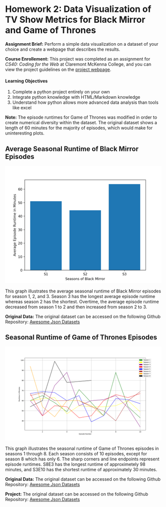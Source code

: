 # Homework 2: Data Visualization of TV Show Metrics for Black Mirror and Game of Thrones

**Assignment Brief:** Perform a simple data visualization on a dataset of your choice and create a webpage that describes the results. 

**Course Enrollement:** This project was completed as an assignment for *CS40: Coding for the Web* at Claremont McKenna College, and you can view the project guidelines on the [project webpage](https://github.com/mikeizbicki/cmc-csci040/tree/2020fall/hw_02).

#### Learning Objectives
1. Complete a python project entirely on your own
2. Integrate python knowledge with HTML/Markdown knowledge
3. Understand how python allows more advanced data analysis than tools like excel

**Note:** The episode runtimes for Game of Thrones was modified in order to create numerical diversity within the dataset. The original dataset shows a length of 60 minutes for the majority of episodes, which would make for uninteresting plots.  

## Average Seasonal Runtime of Black Mirror Episodes

![Black Mirror Figure](/images/black_mirror_figure.png)

This graph illustrates the average seasonal runtime of Black Mirror episodes for season 1, 2, and 3. Season 3 has the longest average episode runtime whereas season 2 has the shortest. Overtime, the average episode runtime decreased from season 1 to 2 and then increased from season 2 to 3. 

**Original Data:** The original dataset can be accessed on the following Github Repository: [Awesome Json Datasets](https://github.com/jdorfman/awesome-json-datasets#tv-shows)

## Seasonal Runtime of Game of Thrones Episodes 

![Game of Thrones Figure](/images/game_of_thrones_figure.png)

This graph illustrates the seasonal runtime of Game of Thrones episodes in seasons 1 through 8. Each season consists of 10 episodes, except for season 8 which has only 6. The sharp corners and line endpoints represent episode runtimes. S8E3 has the longest runtime of approximetely 98 minutes, and S3E10 has the shortest runtime of approximately 30 minutes.

**Original Data:** The original dataset can be accessed on the following Github Repository: [Awesome Json Datasets](https://github.com/jdorfman/awesome-json-datasets#tv-shows)

**Project:** The original dataset can be accessed on the following Github Repository: [Awesome Json Datasets](https://github.com/jdorfman/awesome-json-datasets#tv-shows)




